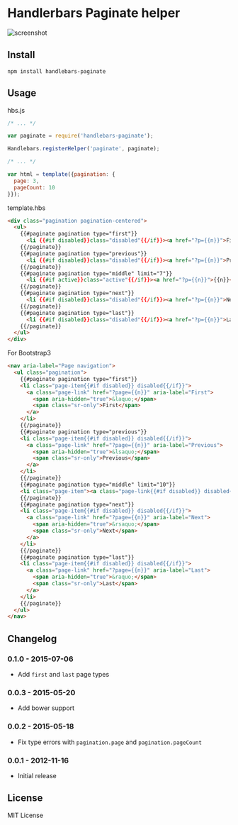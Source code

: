 # Handlerbars Paginate helper

![screenshot](https://github.com/olalonde/handlebars-paginate/raw/master/screenshot.png)

## Install

    npm install handlebars-paginate

## Usage

hbs.js

```javascript
/* ... */

var paginate = require('handlebars-paginate');

Handlebars.registerHelper('paginate', paginate);

/* ... */

var html = template({pagination: {
  page: 3,
  pageCount: 10
}});
```

template.hbs

```html
<div class="pagination pagination-centered">
  <ul>
    {{#paginate pagination type="first"}}
      <li {{#if disabled}}class="disabled"{{/if}}><a href="?p={{n}}">First</a></li>
    {{/paginate}}
    {{#paginate pagination type="previous"}}
      <li {{#if disabled}}class="disabled"{{/if}}><a href="?p={{n}}">Prev</a></li>
    {{/paginate}}
    {{#paginate pagination type="middle" limit="7"}}
      <li {{#if active}}class="active"{{/if}}><a href="?p={{n}}">{{n}}</a></li>
    {{/paginate}}
    {{#paginate pagination type="next"}}
      <li {{#if disabled}}class="disabled"{{/if}}><a href="?p={{n}}">Next</a></li>
    {{/paginate}}
    {{#paginate pagination type="last"}}
      <li {{#if disabled}}class="disabled"{{/if}}><a href="?p={{n}}">Last</a></li>
    {{/paginate}}
  </ul>
</div>
```

For Bootstrap3

```html
<nav aria-label="Page navigation">
  <ul class="pagination">
    {{#paginate pagination type="first"}}
    <li class="page-item{{#if disabled}} disabled{{/if}}">
      <a class="page-link" href="?page={{n}}" aria-label="First">
        <span aria-hidden="true">&laquo;</span>
        <span class="sr-only">First</span>
      </a>
    </li>
    {{/paginate}}
    {{#paginate pagination type="previous"}}
    <li class="page-item{{#if disabled}} disabled{{/if}}">
      <a class="page-link" href="?page={{n}}" aria-label="Previous">
        <span aria-hidden="true">&lsaquo;</span>
        <span class="sr-only">Previous</span>
      </a>
    </li>
    {{/paginate}}
    {{#paginate pagination type="middle" limit="10"}}
    <li class="page-item"><a class="page-link{{#if disabled}} disabled{{/if}}" href="?page={{n}}">{{n}}</a></li>
    {{/paginate}}
    {{#paginate pagination type="next"}}
    <li class="page-item{{#if disabled}} disabled{{/if}}">
      <a class="page-link" href="?page={{n}}" aria-label="Next">
        <span aria-hidden="true">&rsaquo;</span>
        <span class="sr-only">Next</span>
      </a>
    </li>
    {{/paginate}}
    {{#paginate pagination type="last"}}
    <li class="page-item{{#if disabled}} disabled{{/if}}">
      <a class="page-link" href="?page={{n}}" aria-label="Last">
        <span aria-hidden="true">&raquo;</span>
        <span class="sr-only">Last</span>
      </a>
    </li>
    {{/paginate}}
  </ul>
</nav>
```

## Changelog

### 0.1.0 - 2015-07-06
- Add `first` and `last` page types

### 0.0.3 - 2015-05-20
- Add bower support

### 0.0.2 - 2015-05-18
- Fix type errors with `pagination.page` and `pagination.pageCount`

### 0.0.1 - 2012-11-16
- Initial release

## License

MIT License
